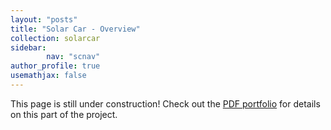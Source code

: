 ```yaml
---
layout: "posts"
title: "Solar Car - Overview"
collection: solarcar
sidebar:
        nav: "scnav"
author_profile: true
usemathjax: false
---
```


This page is still under construction! Check out the [PDF portfolio](/portfolio.pdf) for details on this part of the project. 